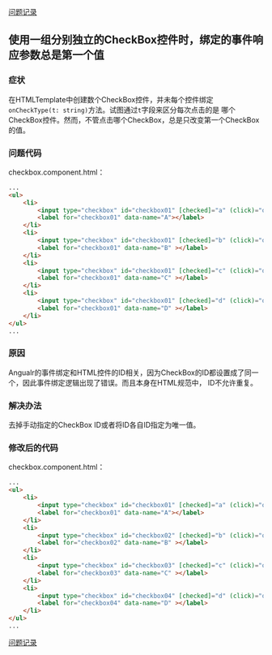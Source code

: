 [问题记录](../README.md)


## 使用一组分别独立的CheckBox控件时，绑定的事件响应参数总是第一个值

### 症状

在HTMLTemplate中创建数个CheckBox控件，并未每个控件绑定```onCheckType(t: string)```方法。试图通过```t```字段来区分每次点击的是
哪个CheckBox控件。然而，不管点击哪个CheckBox，总是只改变第一个CheckBox的值。

### 问题代码

checkbox.component.html：
```html
...
<ul>
    <li>
        <input type="checkbox" id="checkbox01" [checked]="a" (click)="onCheckType('a')">
        <label for="checkbox01" data-name="A"></label>
    </li>
    <li>
        <input type="checkbox" id="checkbox01" [checked]="b" (click)="onCheckType('b')">
        <label for="checkbox01" data-name="B" ></label>
    </li>
    <li>
        <input type="checkbox" id="checkbox01" [checked]="c" (click)="onCheckType('c')">
        <label for="checkbox01" data-name="C" ></label>
    </li>
    <li>
        <input type="checkbox" id="checkbox01" [checked]="d" (click)="onCheckType('d')">
        <label for="checkbox01" data-name="D" ></label>
    </li>
</ul>
...
```

### 原因

Angualr的事件绑定和HTML控件的ID相关，因为CheckBox的ID都设置成了同一个，因此事件绑定逻辑出现了错误。而且本身在HTML规范中，
ID不允许重复。

### 解决办法

去掉手动指定的CheckBox ID或者将ID各自ID指定为唯一值。

### 修改后的代码

checkbox.component.html：
```html
...
<ul>
    <li>
        <input type="checkbox" id="checkbox01" [checked]="a" (click)="onCheckType('a')">
        <label for="checkbox01" data-name="A"></label>
    </li>
    <li>
        <input type="checkbox" id="checkbox02" [checked]="b" (click)="onCheckType('b')">
        <label for="checkbox02" data-name="B" ></label>
    </li>
    <li>
        <input type="checkbox" id="checkbox03" [checked]="c" (click)="onCheckType('c')">
        <label for="checkbox03" data-name="C" ></label>
    </li>
    <li>
        <input type="checkbox" id="checkbox04" [checked]="d" (click)="onCheckType('d')">
        <label for="checkbox04" data-name="D" ></label>
    </li>
</ul>
...
```

[问题记录](../README.md)
